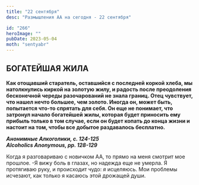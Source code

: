 ```yaml
---
title: "22 сентября"
desc: "Размышления АА на сегодня - 22 сентября"

id: "266"
heroImage: ""
pubDate: 2023-05-04
moth: "sentyabr"
---
```


## БОГАТЕЙШАЯ ЖИЛА

**Как отощавший старатель, оставшийся с последней коркой хлеба, мы
натолкнулись киркой на золотую жилу, и радость после преодоления бесконечной
череды разочарований не знала границ. Отец чувствует, что нашел нечто большее,
чем золото. Иногда он, может быть, попытается что-то спрятать для себя. Он еще
не понимает, что затронул начало богатейшей жилы, которая будет приносить ему
прибыль только в том случае, если он будет копать до конца жизни и настоит на
том, чтобы все добытое раздавалось бесплатно.**

**_Анонимные Алкоголики, с. 124-125  
Alcoholics Anonymous, pp. 128-129_**

Когда я разговариваю с новичком АА, то прямо на меня смотрит мое прошлое. -Я
вижу боль в глазах, но надежда еще не умерла. Я протягиваю руку, и происходит
чудо: _я_ исцеляюсь. Мои проблемы исчезают, как только я касаюсь этой дрожащей
души.
